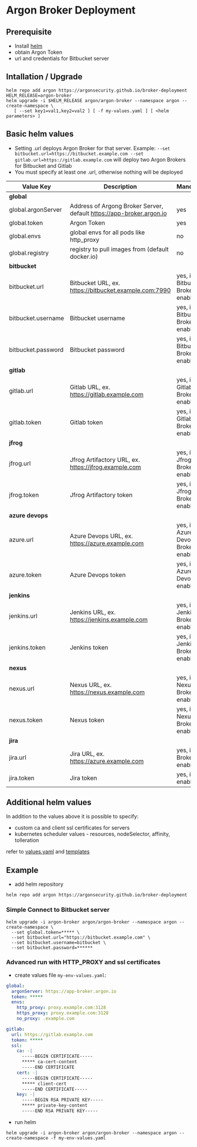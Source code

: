# Argon Broker Deployment

## Prerequisite
- Install [helm](https://github.com/helm/helm/releases) 
- obtain Argon Token
- url and credentials for Bitbucket server 

## Intallation / Upgrade
```
helm repo add argon https://argonsecurity.github.io/broker-deployment
HELM_RELEASE=argon-broker
helm upgrade -i $HELM_RELEASE argon/argon-broker --namespace argon --create-namespace \
   [ --set key1=val1,key2=val2 ] [ -f my-values.yaml ] [ <helm parameters> ] 
```

## Basic helm values
- Setting <server-type>.url deploys Argon Broker for that server. Example: `--set bitbucket.url=https://bitbucket.example.com --set gitlab.url=https://gitlab.example.com` will deploy two Argon Brokers for Bitbucket and Gitlab
- You must specify at least one <server-type>.url, otherwise nothing will be deployed

| Value Key | Description | Mandatory |
| --- | --- | --- |
| **global** |
| global.argonServer | Address of Argong Broker Server, default https://app-broker.argon.io | yes |
| global.token | Argon Token | yes |
| global.envs  | global envs for all pods like http_proxy | no |
| global.registry | registry to pull images from (default docker.io) | no |
| **bitbucket** |
| bitbucket.url | Bitbucket URL, ex. https://bitbucket.example.com:7990 | yes, if Bitbucket Broker enabled |
| bitbucket.username | Bitbucket username | yes, if Bitbucket Broker enabled |
| bitbucket.password | Bitbucket password | yes, if Bitbucket Broker enabled |
| **gitlab** |
| gitlab.url | Gitlab URL, ex. https://gitlab.example.com | yes, if Gitlab Broker enabled |
| gitlab.token | Gitlab token| yes, if Gitlab Broker enabled |
| **jfrog** |
| jfrog.url | Jfrog Artifactory URL, ex. https://jfrog.example.com | yes, if Jfrog Broker enabled |
| jfrog.token | Jfrog Artifactory token | yes, if Jfrog Broker enabled |
| **azure devops** |
| azure.url | Azure Devops URL, ex. https://azure.example.com | yes, if Azure Devops Broker enabled |
| azure.token | Azure Devops token | yes, if Azure Devops enabled |
| **jenkins** |
| jenkins.url | Jenkins URL, ex. https://jenkins.example.com | yes, if Jenkins Broker enabled |
| jenkins.token | Jenkins token | yes, if Jenkins Broker enabled |
| **nexus** |
| nexus.url | Nexus URL, ex. https://nexus.example.com | yes, if Nexus Broker enabled |
| nexus.token | Nexus token | yes, if Nexus Broker enabled |
| **jira** |
| jira.url | Jira URL, ex. https://azure.example.com | yes, if Jira Broker enabled 
| jira.token | Jira token | yes, if Jira enabled |
## Additional helm values
In addition to the values above it is possible to specify:
- custom ca and client ssl certificates for servers
- kubernetes scheduler values - resources, nodeSelector, affinity, tolleration  

refer to [values.yaml](charts/argong-broker/values.yaml) and [templates](charts/argong-broker/templates) 

## Example
- add helm repository
```
helm repo add argon https://argonsecurity.github.io/broker-deployment
```
### Simple Connect to Bitbucket server
```
helm upgrade -i argon-broker argon/argon-broker --namespace argon --create-namespace \
  --set global.token=***** \
  --set bitbucket.url="https://bitbucket.example.com" \
  --set bitbucket.username=bitbucket \
  --set bitbucket.password=******
```

### Advanced run with HTTP_PROXY and ssl certificates
- create values file `my-env-values.yaml`:
```yaml
global:
  argonServer: https://app-broker.argon.io
  token: ***** 
  envs:
    http_proxy: proxy.example.com:3128
    https_proxy: proxy.example.com:3128
    no_proxy: .example.com

gitlab:
  url: https://gitlab.example.com
  token: *****
  ssl:
    ca: -|
      -----BEGIN CERTIFICATE-----
      ***** ca-cert-content
      -----END CERTIFICATE
    cert: -|
      -----BEGIN CERTIFICATE-----
      ***** client-cert
      -----END CERTIFICATE-----
    key: -|
      -----BEGIN RSA PRIVATE KEY-----
      ***** private-key-content
      -----END RSA PRIVATE KEY-----
```
- run helm
```
helm upgrade -i argon-broker argon/argon-broker --namespace argon --create-namespace -f my-env-values.yaml
```

